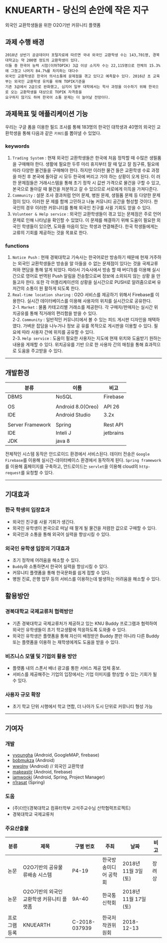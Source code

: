 # KNUEARTH - 당신의 손안에 작은 지구
외국인 교환학생들을 위한 O2O기반 커뮤니티 플랫폼

## 과제 수행 배경

```
2018년 상반기 공공데이터 포털자료에 따르면 국내 외국인 교환학생 수는 143,701명, 경북대학교는 약 200명 정도의 교환학생이 있다.
이들 중 한국어 능력 시험(이하TOPIK) 3급 이상 소지자 수는 22,115명으로 전체의 15.3%에 그쳤고 나머지 84.7%를 차지하는 대다수 
외국인 교환학생은 한국어 의사소통에 문제점을 겪고 있다고 예측할수 있다. 2016년 초 교육부는 외국인 교환학생 유치를 위해 TOPIK기준을
기존 3급에서 2급으로 완화했고, 심지어 일부 대학에서는 학사 과정을 이수하기 위해 한국으로 오는 교환학생을 대상으로 TOPIK 자격증을 
요구하지 않기도 하여 한국어 소통 문제는 더 늘어날 전망이다.
```

## 과제목표 및 애플리케이션 기능
우리는 구글 폼을 이용한 필드 조사를 통해 183명의 한국인 대학생과 40명의 외국인 교환학생을 통해 다음과 같은 ```키워드```를 뽑아낼 수 있었다. <br/>

### keywords
1. ```Trading System```
: 현재 외국인 교환학생들은 한국에 처음 정착할 때 수많은 생필품을 구매해야 한다. 생활에 필요한 두루 마리 휴지부터 잘 때 덮고 잘 침구류, 필요에 따라 다양한 물건들을 구매해야 한다. 하지만 이러한 물건 들은 교환학생 수료 과정을 마친 후 본국에 돌아갈 시 모두 한국에 버리고 가야 하는 상황이 오게 된다. 이 러한 문제점들은 거래시스템을 통해 초기 정착 시 값싼 가격으로 물건을 구할 수 있고, 본국으로 돌아갈 때 물건을 처분하고 갈 수 있으므로 서로에게 이득을 가져다준다.
2. ```Community``` : 설문 조사 결과처럼 언어 문제, 병원 문제, 생필품 문제 등 다양한 문제점이 있다. 이러한 문 제를 함께 고민하고 나눌 커뮤니티 공간을 형성할 것이다. 한국인의 경우 이러한 커뮤니티를 통해 외국인 친구를 사귈 기회도 얻을 수 있다.
3. ```Volunteer & Help service``` : 외국인 교환학생들이 겪고 있는 문제점은 주로 언어 문제로 인해 나타남을 확인할 수 있었다. 이 문제를 해결하기 위해 도움이 필요한 외국인 학생들이 있으면, 도와줄 마음이 있는 학생과 연결해준다. 한국 학생들에게는 교류의 기회를 제공하는 것을 목표로 한다.

### functions
1. ```Notice Push```
: 현재 경북대학교 기숙사는 한국어로만 방송하기 때문에 현재 거주하는 외국인 교환학생들은 방송을 알 아들을 수 없는 문제점이 있다는 것을 국제교류처와 면담을 통해 알게 되었다. 따라서 기숙사에서 방송 할 때 버디1)를 이용해 실시간으로 영어로 번역된 Push 알림을 전송함으로써 정보에 소외되지 않는 상황 을 만들고자 한다. 또한 각 어플리케이션의 상황을 실시간으로 PUSH로 알려줌으로써 유저간의 소통이 원 활하게 되도록 한다.
2. ```Real-time location sharing```
: O2O 서비스를 제공하기 위해서 Firebase를 이용한다. 실시간 데이터베이스를 이용해 사용자의 위치를 실시간으로 공유한다.<br>
2-1. ```Market```
: 물품 카테고리별 거래소를 제공한다. 각 구매자/판매자는 실시간 위치공유를 통해 직거래의 편리함을 받을 수 있다.<br>
2-2. ```Community```
: 일반적인 커뮤니티에서 볼 수 있는 피드 게시판 디자인을 채택하였다. 가벼운 잡담을 나누거나 정보 공 유를 목적으로 게시판을 이용할 수 있다. 필요에 따라 사용자 간에 위치를 공유할 수 있다.<br>
2-3. ```Help service```
: 도움이 필요한 사용자는 지도에 현재 위치와 도움받기 원하는 내용을 게재할 수 있다. 위치공유를 기반 으로 한 사용자 간의 매칭을 통해 효과적으로 도움을 주고받을 수 있다.<br>
----
## 개발환경

|분류| 이름 | 비고 |
|--------|--------|--------|
| DBMS | NoSQL | Firebase |
|  |  |  |
| OS | Android 8.0(Oreo) | API 26 |
| IDE | Android Studio | 3.2x |
|  |  |  |
| Server Framework | Spring | Rest API |
| IDE | Inteli J | jetbrains |
| JDK | java 8 | |  

전체적인 시스템 동작은 안드로이드 환경에서 서비스된다. 데이터 전송은 ```Google Firebase```를 이용해 실시간-데이터베이스 환경에서 동작하게 된다. ```Spring framework```를 이용해 홈페이지를 구축하고, 안드로이드는 ```servlet```을 이용해 cloud의 ```http-request```를 요청할 수 있다. 
<br/>

----
## 기대효과
### 한국 학생의 입장효과
- 외국인 친구를 사귈 기회가 생긴다.
- 외국인 유학생이 본국으로 떠날 때 팔게 될 물건을 저렴한 값으로 구매할 수 있다.
- 외국인과 소통을 통해 외국어 실력을 향상시킬 수 있다.
### 외국인 유학생 입장의 기대효과
- 초기 정착에 어려움을 해소할 수 있다.
- ```Buddy```와 소통하면서 한국어 실력을 향상시킬 수 있다.
- 커뮤니티 플랫폼을 통해 한국문화를 쉽게 접할 수 있다.
- 병원 진료, 은행 업무 등의 서비스를 이용하는데 발생하는 어려움을 해소할 수 있다.

## 활용방안
### 경북대학교 국제교류처 협력방안
- 기존 경북대학교 국제교류처가 제공하고 있는 KNU Buddy 프로그램과 협력하여 외국인 유학생들이 초기 학교생활에 적응하도록 도와줄 수 있다.
- 외국인 유학생은 플랫폼을 통해 자신이 배정받은 Buddy 뿐만 아니라 다른 Buddy또는 플랫폼을 이용하 는 재학생에게도 도움을 받을 수 있다.

### 비즈니스 모델 및 기업의 활용 방안
- 플랫폼 내의 스폰서 배너 광고를 통한 서비스 제공 업체 홍보.
- 서비스를 제공해주는 기업의 입장에서는 기업 이미지를 향상할 수 있는 기회가 될 수 있다.

### 사용자 규모 확장
- 초기 학교 단위 시행에서 학교 연합, 더 나아가 도시 단위로 커뮤니티 형성 가능
----
## 기여자
### 개발
- [yyoungha](https://github.com/yyoungha) (Android, GoogleMAP, firebase)
- [bobmukza](https://github.com/bobmukza) (Android)
- [wwolny](https://github.com/wwolny) (Android) // 외국인 교환학생
- [makeastir](https://github.com/makeastir) (Android, firebase)
- [iamwooki](https://iamwooki.github.io) (Android, Spring, Project Manager)
- [n1rasat](https://github.com/n1rasat) (Spring)

### 도움
-  (주)더인(경북대학교 컴퓨터학부 고석주교수님 산학협력프로젝트)
- 경북대학교 국제교류처

### 주요산출물
|분류| 제목 | 구별 번호 |주최| 날짜 | 비고 |
|--------|--------|--------|--------|--------|--------|
|논문|O2O기반의 공유물류배송 시스템 | P4-19 |한국방송미디어 공학회|2018년 11월 3일(토)|장려상|
|논문|O2O기반의 외국인 교환학생 커뮤니티 플랫폼|9A-40|한국통신학회|2018년 11월 17일(토)|
|  |  |  |  |  |  |
|프로그램등록|KNUEARTH|	C-2018-037939|한국저작권위원회|2018-12-13||
